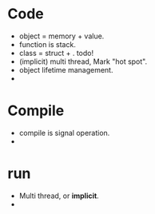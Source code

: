 # Code
- object = memory + value. 
- function is stack.
- class = struct +  . todo!
- (implicit) multi thread, Mark "hot spot".
- object lifetime management.
- 

# Compile
- compile is signal operation.
- 

# run
- Multi thread, or **implicit**.
- 